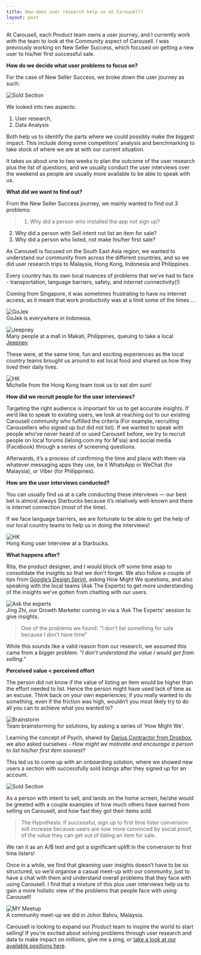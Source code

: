 ```yaml
---
title: How does user research help us at Carousell?
layout: post
---
```


At Carousell, each Product team owns a user journey, and I currently work with the team to look at the Community aspect of Carousell. I was previously working on New Seller Success, which focused on getting a new user to his/her first successful sale.

<b>How do we decide what user problems to focus on?</b>

For the case of New Seller Success, we broke down the user journey as such:

![Sold Section](/assets/userjourney.png)<br>

We looked into two aspects:
1. User research, 
2. Data Analysis

Both help us to identify the parts where we could possibly make the biggest impact. This include doing some competitors’ analysis and benchmarking to take stock of where we are at with our current situation.

It takes us about one to two weeks to plan the outcome of the user research plus the list of questions, and we usually conduct the user interviews over the weekend as people are usually more available to be able to speak with us.

<b>What did we want to find out?</b>

From the New Seller Success journey, we mainly wanted to find out 3 problems:
>1. Why did a person who installed the app not sign up?
2. Why did a person with Sell intent not list an item for sale?
3. Why did a person who listed, not make his/her first sale?

As Carousell is focused on the South East Asia region, we wanted to understand our community from across the different countries, and so we did user research trips to Malaysia, Hong Kong, Indonesia and Philippines.

Every country has its own local nuances of problems that we’ve had to face - transportation, language barriers, safety, and internet connectivity(!)

Coming from Singapore, it was sometimes frustrating to have no internet access, as it meant that work productivity was at a limit some of the times …

![GoJek](/assets/gojek.jpg)<br>
GoJek is everywhere in Indonesia.

![Jeepney](/assets/tuk.png)<br>
Many people at a mall in Makati, Philippines, queuing to take a local <a href="https://en.wikipedia.org/wiki/Jeepney">Jeepney</a>.

These were, at the same time, fun and exciting experiences as the local country teams brought us around to eat local food and shared us how they lived their daily lives.

![HK](/assets/dimsum.jpg)<br>
Michelle from the Hong Kong team took us to eat dim sum!


<b>How did we recruit people for the user interviews?</b>

Targeting the right audience is important for us to get accurate insights. If we’d like to speak to existing users, we look at reaching out to our existing Carousell community who fulfilled the criteria (For example, recruiting Carousellers who signed up but did not list). If we wanted to speak with people who’ve never heard of or used Carousell before, we try to recruit people on local forums (lelong.com.my for M'sia) and social media (Facebook) through a series of screening questions.

Afterwards, it’s a process of confirming the time and place with them via whatever messaging apps they use, be it WhatsApp or WeChat (for Malaysia), or Viber (for Philippines).

<b>How are the user interviews conducted?</b>

You can usually find us at a cafe conducting these interviews — our best bet is almost always Starbucks because it’s relatively well-known and there is internet connection (most of the time). 

If we face language barriers, we are fortunate to be able to get the help of our local country teams to help us in doing the interviews!

![HK](/assets/userresearch3.jpg)<br>
Hong Kong user interview at a Starbucks.


<b>What happens after?</b>

Rita, the product designer, and I would block off some time asap to consolidate the insights so that we don't forget. We also follow a couple of tips from <a href="http://www.gv.com/sprint/">Google’s Design Sprint</a>, asking How Might We questions, and also speaking with the local teams (Ask The Experts) to get more understanding of the insights we’ve gotten from chatting with our users.

![Ask the experts](/assets/userresearch5.jpg)<br>
Jing Zhi, our Growth Marketer coming in via a 'Ask The Experts' session to give insights.

> One of the problems we found: "I don’t list something for sale because I don’t have time”

While this sounds like a valid reason from our research, we assumed this came from a bigger problem: <i>"I don't understand the value I would get from selling."</i>

<b> Perceived value < perceived effort </b>

The person did not know if the value of listing an item would be higher than the effort needed to list. Hence the person might have used lack of time as an excuse. Think back on your own experiences; if you really wanted to do something, even if the friction was high, wouldn’t you most likely try to do all you can to achieve what you wanted to?

![Brainstorm](/assets/userresearch6.jpg)<br>
Team brainstorming for solutions, by asking a series of 'How Might We'.

Learning the concept of Psych, shared by <a href="http://andrewchen.co/psychd-funnel-conversion/">Darius Contractor from Dropbox</a>, we also asked ourselves - <i>How might we motivate and encourage a person to list his/her first item soonest?</i>

This led us to come up with an onboarding solution, where we showed new users a section with successfully sold listings after they signed up for an account. 

![Sold Section](/assets/soldsection.jpg)<br>

As a person with intent to sell, and lands on the home screen, he/she would be greeted with a couple examples of how much others have earned from selling on Carousell, and how fast they got their items sold.

>The Hypothesis: 
If successful, sign up to first time lister conversion will increase because users are now more convinced by social proof, of the value they can get out of listing an item for sale.

We ran it as an A/B test and got a significant uplift in the conversion to first time listers!


Once in a while, we find that gleaming user insights doesn’t have to be so structured, so we’d organise a casual meet-up with our community, just to have a chat with them and understand overall problems that they face with using Carousell. I find that a mixture of this plus user interviews help us to gain a more holistic view of the problems that people face with using Carousell! 

![MY Meetup](/assets/userresearch2.jpg)<br>
A community meet-up we did in Johor Bahru, Malaysia.

Carousell is looking to expand our Product team to inspire the world to start selling! If you’re excited about solving problems through user research and data to make impact on millions, give me a ping, or <a href="https://careers.carousell.com">take a look at our available positions here</a>.